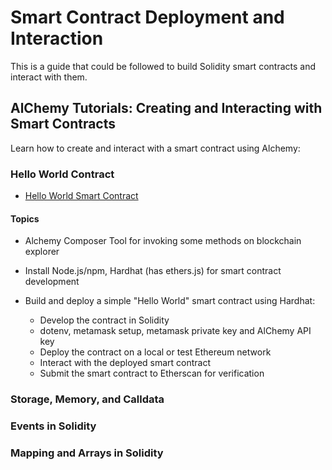 # Smart Contract Deployment and Interaction

This is a guide that could be followed to build Solidity smart contracts and interact with them.


## AlChemy Tutorials: Creating and Interacting with Smart Contracts

Learn how to create and interact with a smart contract using Alchemy:

### Hello World Contract
- [Hello World Smart Contract](https://docs.alchemy.com/docs/hello-world-smart-contract)

#### Topics
- Alchemy Composer Tool for invoking some methods on blockchain explorer
- Install Node.js/npm, Hardhat (has ethers.js) for smart contract development

- Build and deploy a simple "Hello World" smart contract using Hardhat:
   - Develop the contract in Solidity
   - dotenv, metamask setup, metamask private key and AlChemy API key
   - Deploy the contract on a local or test Ethereum network 
   - Interact with the deployed smart contract
   - Submit the smart contract to Etherscan for verification

### Storage, Memory, and Calldata
### Events in Solidity
### Mapping and Arrays in Solidity
